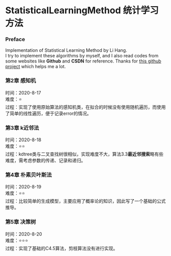 # StatisticalLearningMethod 统计学习方法
### Preface
Implementation of Statistical Learning Method by Li Hang.</br>
I try to implement these algorithms by myself, and I also read codes from some websites like **Github** and **CSDN** for reference. Thanks for [this github project](https://github.com/Dod-o/Statistical-Learning-Method_Code) which helps me a lot.

### 第2章 感知机 
时间：2020-8-17</br>
难度：⭐</br>
过程：实现了使用原始算法的感知机类，在拟合的时候没有使用随机遍历，而使用了简单的线性遍历，便于记录error的情况。

### 第3章 k近邻法
时间：2020-8-18</br>
难度：⭐⭐</br>
过程：kdtree类与二叉查找树很相似，实现难度不大，算法3.3**最近邻搜索**略有些难度，需考虑参数的传递、记录和递归。

### 第4章 朴素贝叶斯法
时间：2020-8-19</br>
难度：⭐⭐</br>
过程：比较简单的生成模型，主要应用了概率论的知识，因此写了一个基础的公式推导。

### 第5章 决策树
时间：2020-8-20</br>
难度：⭐⭐⭐</br>
过程：实现了基础的C4.5算法，剪枝算法没有进行实现。
